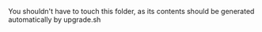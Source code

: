 You shouldn't have to touch this folder, as its contents should be generated automatically by upgrade.sh